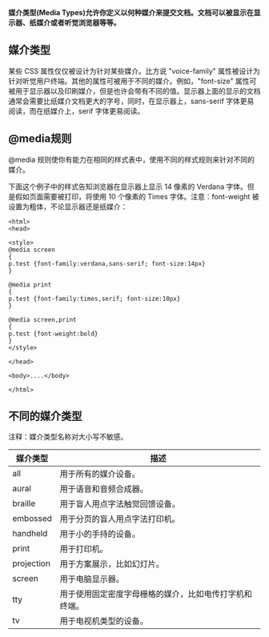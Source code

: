 **媒介类型(Media Types)允许你定义以何种媒介来提交文档。文档可以被显示在显示器、纸媒介或者听觉浏览器等等。**

## 媒介类型

某些 CSS 属性仅仅被设计为针对某些媒介。比方说 "voice-family" 属性被设计为针对听觉用户终端。其他的属性可被用于不同的媒介。例如，"font-size" 属性可被用于显示器以及印刷媒介，但是也许会带有不同的值。显示器上面的显示的文档通常会需要比纸媒介文档更大的字号，同时，在显示器上，sans-serif 字体更易阅读，而在纸媒介上，serif 字体更易阅读。

## @media规则

@media 规则使你有能力在相同的样式表中，使用不同的样式规则来针对不同的媒介。

下面这个例子中的样式告知浏览器在显示器上显示 14 像素的 Verdana 字体。但是假如页面需要被打印，将使用 10 个像素的 Times 字体。注意：font-weight 被设置为粗体，不论显示器还是纸媒介：

```
<html>
<head>

<style>
@media screen
{
p.test {font-family:verdana,sans-serif; font-size:14px}
}

@media print
{
p.test {font-family:times,serif; font-size:10px}
}

@media screen,print
{
p.test {font-weight:bold}
}
</style>

</head>

<body>....</body>

</html>
```

## 不同的媒介类型

注释：媒介类型名称对大小写不敏感。

| 媒介类型   | 描述                                                   |
| ---------- | ------------------------------------------------------ |
| all        | 用于所有的媒介设备。                                   |
| aural      | 用于语音和音频合成器。                                 |
| braille    | 用于盲人用点字法触觉回馈设备。                         |
| embossed   | 用于分页的盲人用点字法打印机。                         |
| handheld   | 用于小的手持的设备。                                   |
| print      | 用于打印机。                                           |
| projection | 用于方案展示，比如幻灯片。                             |
| screen     | 用于电脑显示器。                                       |
| tty        | 用于使用固定密度字母栅格的媒介，比如电传打字机和终端。 |
| tv         | 用于电视机类型的设备。                                 |